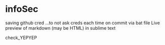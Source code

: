 # infoSec

saving github cred ...to not ask creds each time on commit via bat file
Live preview of markdown (may be HTML) in sublime text


check_YEPYEP